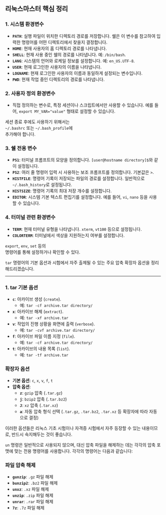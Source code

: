 ## 리눅스마스터 핵심 정리 

### 1. **시스템 환경변수**
   - **`PATH`**: 실행 파일이 위치한 디렉토리 경로를 저장합니다. 쉘은 이 변수를 참고하여 입력한 명령어를 어떤 디렉토리에서 찾을지 결정합니다.
   - **`HOME`**: 현재 사용자의 홈 디렉토리 경로를 나타냅니다.
   - **`SHELL`**: 현재 사용 중인 쉘의 경로를 나타냅니다. 예: `/bin/bash`.
   - **`LANG`**: 시스템의 언어와 로케일 정보를 설정합니다. 예: `en_US.UTF-8`.
   - **`USER`**: 현재 로그인한 사용자의 이름을 나타냅니다.
   - **`LOGNAME`**: 현재 로그인한 사용자의 이름과 동일하게 설정되는 변수입니다.
   - **`PWD`**: 현재 작업 중인 디렉토리의 경로를 나타냅니다.

### 2. **사용자 정의 환경변수**
- 직접 정의하는 변수로, 특정 세션이나  스크립트에서만 사용할 수 있습니다. 예를 들어,
`export MY_VAR="value"` 형태로 설정할 수 있습니다.  
  
세션 종료 후에도 사용하기 위해서는  
`~/.bashrc` 또는 `~/.bash_profile`에  
추가해야 합니다.  

### 3. **쉘 전용 변수**
   - **`PS1`**: 터미널 프롬프트의 모양을 정의합니다. `[user@hostname directory]$`와 같이 설정됩니다.
   - **`PS2`**: 여러 줄 명령어 입력 시 사용하는 보조 프롬프트를 정의합니다. 기본값은 `>`.
   - **`HISTFILE`**: 명령어 기록이 저장되는 파일의 경로를 설정합니다. 일반적으로 `~/.bash_history`로 설정됩니다.
   - **`HISTSIZE`**: 명령어 기록의 최대 저장 개수를 설정합니다.
   - **`EDITOR`**: 시스템 기본 텍스트 편집기를 설정합니다. 예를 들어, `vi`, `nano` 등을 사용할 수 있습니다.

### 4. **터미널 관련 환경변수**
   - **`TERM`**: 현재 터미널 유형을 나타냅니다. `xterm`, `vt100` 등으로 설정됩니다.  
   - **`COLORTERM`**: 터미널에서 색상을 지원하는지 여부를 설정합니다.  
  
`export`, `env`, `set` 등의  
명령어를 통해 설정하거나 확인할 수 있다. 

`tar` 명령어의 기본 옵션과 시험에서 자주 출제될 수 있는 주요 압축 확장자 옵션을 정리해드리겠습니다.

*** 

### 1. **tar 기본 옵션**
   - **`c`**: 아카이브 생성 (`create`).
     - 예: `tar -cf archive.tar directory/`
   - **`x`**: 아카이브 해제 (`extract`).
     - 예: `tar -xf archive.tar`
   - **`v`**: 작업의 진행 상황을 화면에 출력 (`verbose`).
     - 예: `tar -cvf archive.tar directory/`
   - **`f`**: 아카이브 파일 이름 지정 (`file`).
     - 예: `tar -cf archive.tar directory/`
   - **`t`**: 아카이브의 내용 목록 (`list`).
     - 예: `tar -tf archive.tar`

### 확장자 옵션 
- **기본 옵션**: `c`, `x`, `v`, `f`, `t`
- **압축 옵션**:
  - **`z`**: `gzip` 압축 (`.tar.gz`)
  - **`j`**: `bzip2` 압축 (`.tar.bz2`)
  - **`J`**: `xz` 압축 (`.tar.xz`)
  - **`a`**: 자동 압축 형식 선택 (`.tar.gz`, `.tar.bz2`, `.tar.xz` 등 확장자에 따라 자동으로 결정)

이러한 옵션들은 리눅스 기초 시험이나 자격증 시험에서 자주 등장할 수 있는 내용이므로, 반드시 숙지해두는 것이 좋습니다.

`un` 명령은 일반적으로 사용되지 않으며, 대신 압축 파일을 해제하는 데는 각각의 압축 포맷에 맞는 전용 명령어를 사용합니다. 각각의 명령어는 다음과 같습니다:

### 파일 압축 해제 
- **`gunzip`**: `.gz` 파일 해제
- **`bunzip2`**: `.bz2` 파일 해제
- **`unxz`**: `.xz` 파일 해제
- **`unzip`**: `.zip` 파일 해제
- **`unrar`**: `.rar` 파일 해제
- **`7z`**: `.7z` 파일 해제
